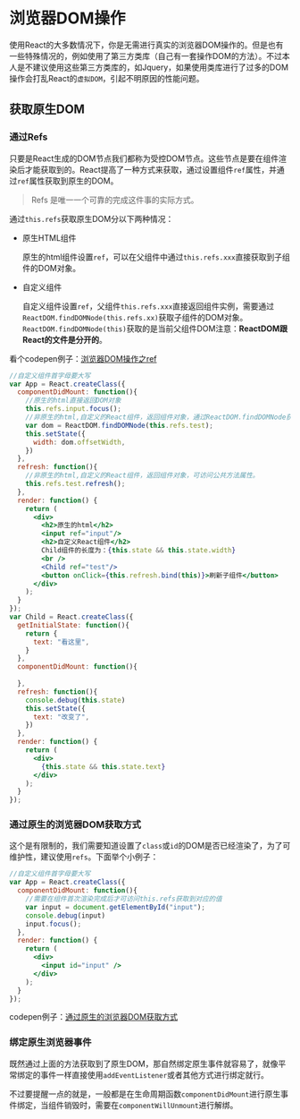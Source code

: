 # 浏览器DOM操作

使用React的大多数情况下，你是无需进行真实的浏览器DOM操作的。但是也有一些特殊情况的，例如使用了第三方类库（自己有一套操作DOM的方法）。不过本人是不建议使用这些第三方类库的，如Jquery，如果使用类库进行了过多的DOM操作会打乱React的`虚拟DOM`，引起不明原因的性能问题。

## 获取原生DOM

### 通过Refs

只要是React生成的DOM节点我们都称为受控DOM节点。这些节点是要在组件渲染后才能获取到的。React提高了一种方式来获取，通过设置组件`ref`属性，并通过`ref`属性获取到原生的DOM。

> Refs 是唯一一个可靠的完成这件事的实际方式。

通过`this.refs`获取原生DOM分以下两种情况：

- 原生HTML组件

  原生的html组件设置`ref`，可以在父组件中通过`this.refs.xxx`直接获取到子组件的DOM对象。

- 自定义组件

  自定义组件设置`ref`，父组件`this.refs.xxx`直接返回组件实例，需要通过`ReactDOM.findDOMNode(this.refs.xx)`获取子组件的DOM对象。`ReactDOM.findDOMNode(this)`获取的是当前父组件DOM注意：**ReactDOM跟React的文件是分开的**。

看个codepen例子：[浏览器DOM操作之ref](https://codepen.io/nange/pen/GjqbaN?target=_blank)

```jsx
//自定义组件首字母要大写
var App = React.createClass({
  componentDidMount: function(){
    //原生的html直接返回DOM对象
    this.refs.input.focus();
    //非原生的html,自定义的React组件，返回组件对象，通过ReactDOM.findDOMNode获取原生DOM
    var dom = ReactDOM.findDOMNode(this.refs.test);
    this.setState({
      width: dom.offsetWidth,
    })
  },
  refresh: function(){
    //非原生的html,自定义的React组件，返回组件对象，可访问公共方法属性。
    this.refs.test.refresh();
  },
  render: function() {
    return (
      <div>
        <h2>原生的html</h2>
        <input ref="input"/>
        <h2>自定义React组件</h2>
        Child组件的长度为：{this.state && this.state.width}
        <br />
        <Child ref="test"/>
        <button onClick={this.refresh.bind(this)}>刷新子组件</button>
      </div>
    );
  }
});
var Child = React.createClass({
  getInitialState: function(){
    return {
      text: "看这里",
    }
  },
  componentDidMount: function(){
   
  },
  refresh: function(){
    console.debug(this.state)
    this.setState({
      text: "改变了",
    })
  },
  render: function() {
    return (
      <div>
        {this.state && this.state.text}
      </div>
    );
  }
});
```

### 通过原生的浏览器DOM获取方式

这个是有限制的，我们需要知道设置了`class`或`id`的DOM是否已经渲染了，为了可维护性，建议使用`refs`。下面举个小例子：

```jsx
//自定义组件首字母要大写
var App = React.createClass({
  componentDidMount: function(){
    //需要在组件首次渲染完成后才可访问this.refs获取到对应的值
    var input = document.getElementById("input");
    console.debug(input)
    input.focus();
  },
  render: function() {
    return (
      <div>
        <input id="input" />
      </div>
    );
  }
});
```

codepen例子：[通过原生的浏览器DOM获取方式](https://codepen.io/nange/pen/ORrOpx?target=_blank)

### 绑定原生浏览器事件

既然通过上面的方法获取到了原生DOM，那自然绑定原生事件就容易了，就像平常绑定的事件一样直接使用`addEventListener`或者其他方式进行绑定就行。

不过要提醒一点的就是，一般都是在生命周期函数`componentDidMount`进行原生事件绑定，当组件销毁时，需要在`componentWillUnmount`进行解绑。